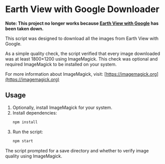 # Earth View with Google Downloader

**Note: This project no longer works because [Earth View with Google](https://earthview.withgoogle.com/) has been taken down.**

This script was designed to download all the images from Earth View with Google.

As a simple quality check, the script verified that every image downloaded was at least 1800×1200 using ImageMagick. This check was optional and required ImageMagick to be installed on your system.

For more information about ImageMagick, visit: [https://imagemagick.org](https://imagemagick.org)

## Usage

1. Optionally, install ImageMagick for your system.
2. Install dependencies:
   ```bash
   npm install
   ```
3. Run the script:
   ```bash
   npm start
   ```

The script prompted for a save directory and whether to verify image quality using ImageMagick.